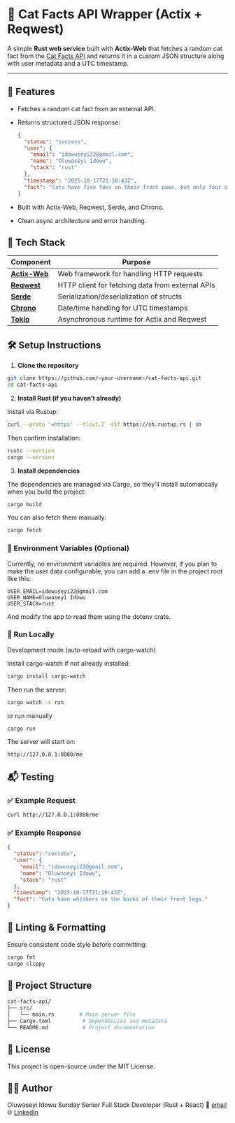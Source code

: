 # 🦀 Cat Facts API Wrapper (Actix + Reqwest)

A simple **Rust web service** built with **Actix-Web** that fetches a random cat fact from the [Cat Facts API](https://catfact.ninja/fact) and returns it in a custom JSON structure along with user metadata and a UTC timestamp.

---

## 🚀 Features

- Fetches a random cat fact from an external API.
- Returns structured JSON response:

  ```json
  {
    "status": "success",
    "user": {
      "email": "idowuseyi22@gmail.com",
      "name": "Oluwaseyi Idowu",
      "stack": "rust"
    },
    "timestamp": "2025-10-17T21:10:43Z",
    "fact": "Cats have five toes on their front paws, but only four on their back paws."
  }

- Built with Actix-Web, Reqwest, Serde, and Chrono.

- Clean async architecture and error handling.

## 🧩 Tech Stack

| Component                               | Purpose                                          |
| --------------------------------------- | ------------------------------------------------ |
| **[Actix-Web](https://actix.rs/)**      | Web framework for handling HTTP requests         |
| **[Reqwest](https://docs.rs/reqwest/)** | HTTP client for fetching data from external APIs |
| **[Serde](https://serde.rs/)**          | Serialization/deserialization of structs         |
| **[Chrono](https://docs.rs/chrono/)**   | Date/time handling for UTC timestamps            |
| **[Tokio](https://tokio.rs/)**          | Asynchronous runtime for Actix and Reqwest       |

## 🛠️ Setup Instructions

1. **Clone the repository**

```bash
git clone https://github.com/<your-username>/cat-facts-api.git
cd cat-facts-api
```

2. **Install Rust (if you haven’t already)**

Install via Rustup:

```bash
curl --proto '=https' --tlsv1.2 -sSf https://sh.rustup.rs | sh
```

Then confirm installation:

```bash
rustc --version
cargo --version
```

3. **Install dependencies**

The dependencies are managed via Cargo, so they’ll install automatically when you build the project:

```bash
cargo build
```

You can also fetch them manually:

```bash
cargo fetch
```

### 🧾 Environment Variables (Optional)

Currently, no environment variables are required.
However, if you plan to make the user data configurable, you can add a .env file in the project root like this:

```env
USER_EMAIL=idowuseyi22@gmail.com
USER_NAME=Oluwaseyi Idowu
USER_STACK=rust
```

And modify the app to read them using the dotenv crate.

### 🧪 Run Locally

Development mode (auto-reload with cargo-watch)

Install cargo-watch if not already installed:

```bash
cargo install cargo-watch
```

Then run the server:

```bash
cargo watch -x run
```

or run manually

```bash
cargo run
```

The server will start on:

```arduino
http://127.0.0.1:8080/me
```

## 📬 Testing

### ✅ Example Request

```bash
curl http://127.0.0.1:8080/me
```

### ✅ Example Response

```json
{
  "status": "success",
  "user": {
    "email": "idowuseyi22@gmail.com",
    "name": "Oluwaseyi Idowu",
    "stack": "rust"
  },
  "timestamp": "2025-10-17T21:10:43Z",
  "fact": "Cats have whiskers on the backs of their front legs."
}
```

## 🧹 Linting & Formatting

Ensure consistent code style before committing:

```bash
cargo fmt
cargo clippy
```

## 🧱 Project Structure

```bash
cat-facts-api/
├── src/
│   └── main.rs        # Main server file
├── Cargo.toml          # Dependencies and metadata
└── README.md           # Project documentation
```

## 📄 License

This project is open-source under the MIT License.

## 👨‍💻 Author

Oluwaseyi Idowu Sunday
Senior Full Stack Developer (Rust + React)
📧 [email](idowuseyi22@gmail.com)
🌐 [LinkedIn](https://www.linkedin.com/in/oluwaseyi-idowu-sunday)
